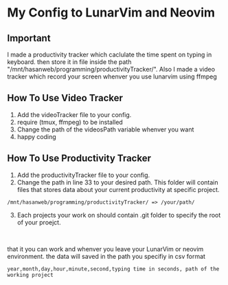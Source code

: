 # My Config to LunarVim and Neovim


## Important
I made a productivity tracker which caclulate the time spent on typing in keyboard.
then store it in file inside the path "/mnt/hasanweb/programming/productivityTracker/".
Also I made a video tracker which record your screen whenver you use lunarvim using ffmpeg 


## How To Use Video Tracker
1. Add the videoTracker file to your config.
2. require (tmux, ffmpeg) to be installed
3. Change the path of the videosPath variable whenver you want
4. happy coding

## How To Use Productivity Tracker
1. Add the productivityTracker file to your config.
2. Change the path in line 33 to your desired path. This folder will contain files that stores data about your 
current productivity at specific project.
```
/mnt/hasanweb/programming/productivityTracker/ => /your/path/
```
3. Each projects your work on should contain .git folder to specify the root of your proejct.
<br />

that it you can work and whenver you leave your LunarVim or neovim environment. the data will saved
in the path you specifiy in csv format
```
year,month,day,hour,minute,second,typing time in seconds, path of the working project
```
